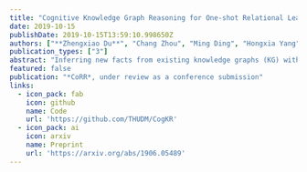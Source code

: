 ```yaml
---
title: "Cognitive Knowledge Graph Reasoning for One-shot Relational Learning"
date: 2019-10-15
publishDate: 2019-10-15T13:59:10.998650Z
authors: ["**Zhengxiao Du**", "Chang Zhou", "Ming Ding", "Hongxia Yang", "Jie Tang"]
publication_types: ["3"]
abstract: "Inferring new facts from existing knowledge graphs (KG) with explainable reasoning processes is a signiﬁcant problem and has received much attention recently. However, few studies have focused on relation types unseen in the original KG, given only one or a few instances for training. To bridge this gap, we propose CogKR for one-shot KG reasoning. The one-shot relational learning problem is tackled through two modules: the summary module summarizes the underlying relationship of the given instances, based on which the reasoning module infers the correct answers. Motivated by the dual process theory in cognitive science, in the reasoning module, a cognitive graph is built by iteratively coordinating retrieval (System 1, collecting relevant evidence intuitively) and reasoning (System 2, conducting relational reasoning over collected information). The structural information offered by the cognitive graph enables our model to aggregate pieces of evidence from multiple reasoning paths and explain the reasoning process graphically. Experiments show that CogKR substantially outperforms previous state-of-the-art models on one-shot KG reasoning benchmarks, with relative improvements of 24.3%-29.7% on MRR."
featured: false
publication: "*CoRR*, under review as a conference submission"
links:
  - icon_pack: fab
    icon: github
    name: Code
    url: 'https://github.com/THUDM/CogKR'
  - icon_pack: ai
    icon: arxiv
    name: Preprint
    url: 'https://arxiv.org/abs/1906.05489'
---
```


